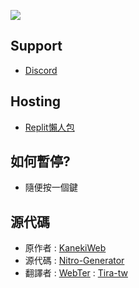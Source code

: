 <img src="https://cdn.discordapp.com/attachments/957636234937761812/960263177625538620/unknown.png"></div>
## Support

- [Discord](https://discord.gg/u4t5D7MpAx)


## Hosting

- [Replit懶人包](https://replit.com/@9688Girl/Generator-Nitro)


## 如何暫停?

- 隨便按一個鍵

## 源代碼 <br>
- 原作者 : [KanekiWeb](https://github.com/KanekiWeb) <br>
- 源代碼 : [Nitro-Generator](https://github.com/KanekiWeb/Nitro-Generator) <br>
- 翻譯者 : [WebTer](https://webter.cf) : [Tira-tw](https://github.com/Tira-tw/)
